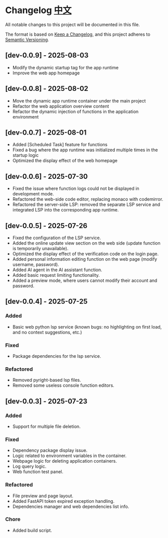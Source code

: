 # Changelog [中文](CHANGELOG.zh-CN.md)

All notable changes to this project will be documented in this file.

The format is based on [Keep a Changelog](https://keepachangelog.com/en/1.0.0/),
and this project adheres to [Semantic Versioning](https://semver.org/spec/v2.0.0.html).

## [dev-0.0.9] - 2025-08-03
- Modify the dynamic startup tag for the app runtime
- Improve the web app homepage

## [dev-0.0.8] - 2025-08-02
- Move the dynamic app runtime container under the main project
- Refactor the web application overview content
- Refactor the dynamic injection of functions in the application environment

## [dev-0.0.7] - 2025-08-01
- Added [Scheduled Task] feature for functions
- Fixed a bug where the app runtime was initialized multiple times in the startup logic
- Optimized the display effect of the web homepage

## [dev-0.0.6] - 2025-07-30
- Fixed the issue where function logs could not be displayed in development mode.
- Refactored the web-side code editor, replacing monaco with codemirror.
- Refactored the server-side LSP: removed the separate LSP service and integrated LSP into the corresponding app runtime.

## [dev-0.0.5] - 2025-07-26
- Fixed the configuration of the LSP service.
- Added the online update view section on the web side (update function is temporarily unavailable).
- Optimized the display effect of the verification code on the login page.
- Added personal information editing function on the web page (modify username, password).
- Added AI agent in the AI assistant function.
- Added basic request limiting functionality.
- Added a preview mode, where users cannot modify their account and password.

## [dev-0.0.4] - 2025-07-25

### Added
- Basic web python lsp service (known bugs: no highlighting on first load, and no context suggestions, etc.)

### Fixed
- Package dependencies for the lsp service.

### Refactored
- Removed pyright-based lsp files.
- Removed some useless console function editors.

## [dev-0.0.3] - 2025-07-23

### Added
- Support for multiple file deletion.

### Fixed
- Dependency package display issue.
- Logic related to environment variables in the container.
- Webpage logic for deleting application containers.
- Log query logic.
- Web function test panel.

### Refactored
- File preview and page layout.
- Added FastAPI token expired exception handling.
- Dependencies manager and web dependencies list info.

### Chore
- Added build script.
